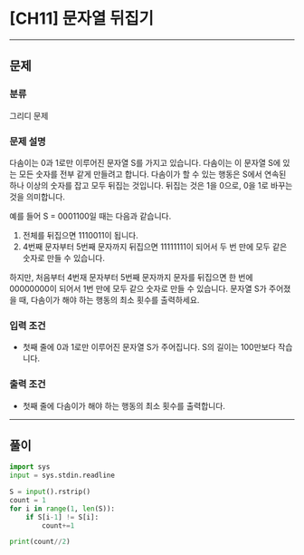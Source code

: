 # [CH11] 문자열 뒤집기

---
## 문제
### 분류
그리디 문제

### 문제 설명
다솜이는 0과 1로만 이루어진 문자열 S를 가지고 있습니다.
다솜이는 이 문자열 S에 있는 모든 숫자를 전부 같게 만들려고 합니다.
다솜이가 할 수 있는 행동은 S에서 연속된 하나 이상의 숫자를 잡고 모두 뒤집는 것입니다.
뒤집는 것은 1을 0으로, 0을 1로 바꾸는 것을 의미합니다.

예를 들어 S = 0001100일 때는 다음과 같습니다.
1. 전체를 뒤집으면 1110011이 됩니다.
2. 4번째 문자부터 5번째 문자까지 뒤집으면 11111111이 되어서 두 번 만에 모두 같은 숫자로 만들 수 있습니다.

하지만, 처음부터 4번재 문자부터 5번째 문자까지 문자를 뒤집으면 한 번에 00000000이 되어서 1번 만에 모두 같으 숫자로 만들 수 있습니다.
문자열 S가 주어졌을 때, 다솜이가 해야 하는 행동의 최소 횟수를 출력하세요. 

### 입력 조건
- 첫째 줄에 0과 1로만 이루어진 문자열 S가 주어집니다. S의 길이는 100만보다 작습니다.

### 출력 조건
- 첫째 줄에 다솜이가 해야 하는 행동의 최소 횟수를 출력합니다.

---
## 풀이
```python
import sys
input = sys.stdin.readline

S = input().rstrip()
count = 1
for i in range(1, len(S)):
    if S[i-1] != S[i]:
        count+=1

print(count//2)
```
